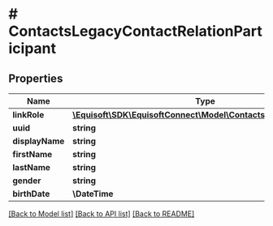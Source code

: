 # # ContactsLegacyContactRelationParticipant

## Properties

Name | Type | Description | Notes
------------ | ------------- | ------------- | -------------
**linkRole** | [**\Equisoft\SDK\EquisoftConnect\Model\ContactsContactFieldValue**](ContactsContactFieldValue.md) |  | [optional]
**uuid** | **string** |  | [optional]
**displayName** | **string** |  | [optional]
**firstName** | **string** |  | [optional]
**lastName** | **string** |  | [optional]
**gender** | **string** |  | [optional]
**birthDate** | **\DateTime** |  | [optional]

[[Back to Model list]](../../README.md#models) [[Back to API list]](../../README.md#endpoints) [[Back to README]](../../README.md)
